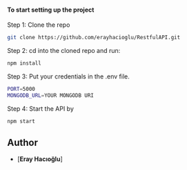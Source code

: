 #### To start setting up the project

Step 1: Clone the repo

```bash
git clone https://github.com/erayhacioglu/RestfulAPI.git
```

Step 2: cd into the cloned repo and run:

```bash
npm install
```

Step 3: Put your credentials in the .env file.

```bash
PORT=5000
MONGODB_URL=YOUR MONGODB URI
```

Step 4: Start the API by

```bash
npm start
```

## Author

- [**Eray Hacıoğlu**]
